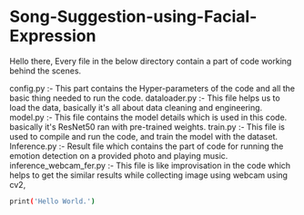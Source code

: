 # Song-Suggestion-using-Facial-Expression
Hello there,
Every file in the below directory contain a part of code working behind the scenes.

config.py :- This part contains the Hyper-parameters of the code and all the basic thing needed to run the code.
dataloader.py :- This file helps us to load the data, basically it's all about data cleaning and engineering.
model.py :- This file contains the model details which is used in this code. basically it's ResNet50 ran with pre-trained weights.
train.py :- This file is used to compile and run the code, and train the model with the dataset. 
Inference.py :- Result file which contains the part of code for running the emotion detection on a provided photo and playing music.
inference_webcam_fer.py :- This file is like improvisation in the code which helps to get the similar results while collecting image using webcam using cv2,

```sh
print('Hello World.')
```
